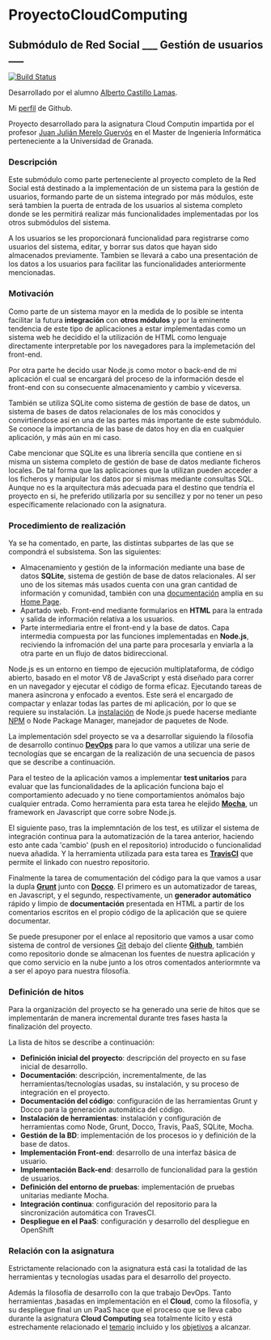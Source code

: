 # ProyectoCloudComputing
## Submódulo de Red Social  ___ Gestión de usuarios ___

[![Build Status](https://travis-ci.org/alcasla/ProyectoCloudComputing.svg?branch=master)](https://travis-ci.org/alcasla/ProyectoCloudComputing)

Desarrollado por el alumno [Alberto Castillo Lamas](https://www.linkedin.com/in/alberto-castillo-lamas-25aa3ab2).

Mi [perfil](https://github.com/alcasla) de Github.

Proyecto desarrollado para la asignatura Cloud Computin impartida por el profesor [Juan Julián Merelo Guervós](https://github.com/JJ) en el Master de Ingeniería Informática perteneciente a la Universidad de Granada.


### Descripción
Este submódulo como parte perteneciente al proyecto completo de la Red Social está destinado a la implementación de un sistema para la gestión de usuarios, formando parte de un sistema integrado por más módulos, este será tambien la puerta de entrada de los usuarios al sistema completo donde se les permitirá realizar más funcionalidades implementadas por los otros submódulos del sistema.

A los usuarios se les proporcionará funcionalidad para registrarse como usuarios del sistema, editar, y borrar sus datos que hayan sido almacenados previamente.
Tambien se llevará a cabo una presentación de los datos a los usuarios para facilitar las funcionalidades anteriormente mencionadas.


### Motivación
Como parte de un sistema mayor en la medida de lo posible se intenta facilitar la futura **integración** con **otros módulos** y por la eminente tendencia de este tipo de aplicaciones a estar implementadas como un sistema web he decidido el la utilización de HTML como lenguaje directamente interpretable por los navegadores para la implemetación del front-end.

Por otra parte he decido usar Node.js como motor o back-end de mi aplicación el cual se encargará del proceso de la información desde el front-end con su consecuente almacenamiento y cambio y viceversa.

También se  utiliza SQLite como sistema de gestión de base de datos, un sistema de bases de datos relacionales de los más conocidos y convirtiendose así en una de las partes más importante de este submódulo. Se conoce la importancia de las base de datos hoy en día en cualquier aplicación, y más aún en mi caso.

Cabe mencionar que SQLite es una librería sencilla que contiene en si misma un sistema completo de gestión de base de datos mediante ficheros locales. De tal forma que las aplicaciones que la utilizan pueden acceder a los ficheros y manipular los datos por si mismas mediante consultas SQL. Aunque no es la arquitectura más adecuada para el destino que tendría el proyecto en si, he preferido utilizarla por su sencillez y por no tener un peso específicamente relacionado con la asignatura.


### Procedimiento de realización
Ya se ha comentado, en parte, las distintas subpartes de las que se compondrá el subsistema. Son las siguientes:
* Almacenamiento y gestión de la información mediante una base de datos **SQLite**, sistema de gestión de base de datos relacionales. Al ser uno de los sitemas más usados cuenta con una gran cantidad de información y comunidad, también con una [documentación](https://www.sqlite.org/docs.html) amplia en su [Home Page](https://www.sqlite.org/).
* Apartado web. Front-end mediante formularios en **HTML** para la entrada y salida de información relativa a los usuarios.
* Parte intermediaria entre el front-end y la base de datos. Capa intermedia compuesta por las funciones implementadas en **Node.js**, reciviendo la infromación del una parte para procesarla y enviarla a la otra parte en un flujo de datos bidireccional.


Node.js es un entorno en tiempo de ejecución multiplataforma, de código abierto, basado en el motor V8 de JavaScript y está diseñado para correr en un navegador y ejecutar el código de forma eficaz. Ejecutando tareas de manera asíncrona y enfocado a eventos. Este será el encargado de compactar y enlazar todas las partes de mi aplicación, por lo que se requiere su instalación.
La [instalación](https://nodejs.org/en/download/package-manager/) de Node.js puede hacerse mediante [NPM](https://www.npmjs.com/) o Node Package Manager, manejador de paquetes de Node.

La implementación sdel proyecto se va a desarrollar siguiendo la filosofía de desarrollo continuo **[DevOps](https://en.wikipedia.org/wiki/DevOps)** para lo que vamos a utilizar una serie de tecnologías que se encargan de la realización de una secuencia de pasos que se describe a continuación.

Para el testeo de la aplicación vamos a implementar **test unitarios** para evaluar que las funcionalidades de la aplicación funciona bajo el comportamiento adecuado y no tiene comportamientos anómalos bajo cualquier entrada. Como herramienta para esta tarea he elejido **[Mocha](https://mochajs.org/)**, un framework en Javascript que corre sobre Node.js.

El siguiente paso, tras la implemntación de los test, es  utilizar el sistema de integración continua para la automatización de la tarea anterior, haciendo esto ante cada 'cambio' (push en el repositorio) introducido o funcionalidad nueva añadida. Y la herramienta utilizada para esta tarea es **[TravisCI](https://travis-ci.org/)** que permite el linkado con nuestro repositorio.

Finalmente la tarea de comumentación del código para la que vamos a usar la dupla **[Grunt](http://gruntjs.com/)** junto con **[Docco](https://jashkenas.github.io/docco/)**. El primero es un automatizador de tareas, en Javascript, y el segundo, respectivamente, un **generador automático** rápido y limpio de **documentación** presentada en HTML a partir de los comentarios escritos en el propio código de la aplicación que se quiere documentar.

Se puede presuponer por el enlace al repositorio que vamos a usar como sistema de control de versiones [Git](https://git-scm.com/) debajo del cliente **[Github](https://github.com/about)**, también como repositorio donde se almacenan los fuentes de nuestra aplicación y que como servicio en la nube junto a los otros comentados anteriormnte va a ser el apoyo para nuestra filosofía.


### Definición de hitos
Para la organización del proyecto se ha generado una serie de hitos que se implementarán de manera incremental durante tres fases hasta la finalización del proyecto.

La lista de hitos se describe a continuación:

  * **Definición inicial del proyecto**: descripción del proyecto en su fase inicial de desarrollo.
  * **Documentación**: descripción, incrementalmente, de las herramientas/tecnologías usadas, su instalación, y su proceso de integración en el proyecto.
  * **Documentación del código**: configuración de las herramientas Grunt y Docco para la generación automática del código.
  * **Instalación de herramientas**: instalación y configuración de herramientas como Node, Grunt, Docco, Travis, PaaS, SQLite, Mocha.
  * **Gestión de la BD**: implementación de los procesos io y definición de la base de datos.
  * **Implementación Front-end**: desarrollo de una interfaz básica de usuario.
  * **Implementación Back-end**: desarrollo de funcionalidad para la gestión de usuarios.
  * **Definición del entorno de pruebas**: implementación de pruebas unitarias mediante Mocha.
  * **Integración continua**: configuración del repositorio para la sincronización automática con TravesCI.
  * **Despliegue en el PaaS**: configuración y desarrollo del despliegue en OpenShift


### Relación con la asignatura
Estrictamente relacionado con la asignatura está casi la totalidad de las herramientas y tecnologías usadas para el desarrollo del proyecto.

Además la filosofía de desarrollo con la que trabajo DevOps. Tanto herramientas ,basadas en implementación en el **Cloud**, como la filosofía, y su despliegue final un un PaaS hace que el proceso que se lleva cabo durante la asignatura **Cloud Computing** sea totalmente lícito y está estrechamente relacionado el [temario](http://jj.github.io/CC/) incluido y los [objetivos](https://github.com/JJ/clases-CC-2015-16/tree/master/sesiones) a alcanzar.
